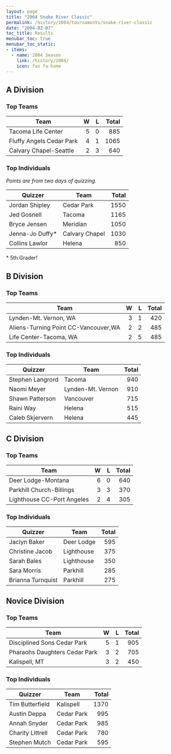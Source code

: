 ```yaml
---
layout: page
title: "2004 Snake River Classic"
permalink: /history/2004/tournaments/snake-river-classic
date: "2004-02-07"
toc_title: Results
menubar_toc: true
menubar_toc_static:
- items:
  - name: 2004 Season
    link: /history/2004/
    icon: fas fa-home
---
```


## A Division

### Top Teams

| Team                     |    W |    L | Total |
| ------------------------ | ---: | ---: | ----: |
| Tacoma Life Center       |    5 |    0 |   885 |
| Fluffy Angels Cedar Park |    4 |    1 |  1065 |
| Calvary Chapel-Seattle   |    2 |    3 |   640 |

### Top Individuals

*Points are from two days of quizzing.*

| Quizzer         | Team           | Total |
| --------------- | -------------- | ----: |
| Jordan Shipley  | Cedar Park     |  1550 |
| Jed Gosnell     | Tacoma         |  1165 |
| Bryce Jensen    | Meridian       |  1050 |
| Jenna-Jo Duffy* | Calvary Chapel |  1030 |
| Collins Lawlor  | Helena         |   850 |

\* 5th Grader!

## B Division

### Top Teams

| Team                                 |    W |    L | Total |
| ------------------------------------ | ---: | ---: | ----: |
| Lynden-Mt. Vernon, WA                |    3 |    1 |   420 |
| Aliens-Turning Point CC-Vancouver,WA |    2 |    2 |   485 |
| Life Center-Tacoma, WA               |    2 |    5 |   485 |

### Top Individuals

| Quizzer          | Team              | Total |
| ---------------- | ----------------- | ----: |
| Stephen Langrord | Tacoma            |   940 |
| Naomi Meyer      | Lynden-Mt. Vernon |   910 |
| Shawn Patterson  | Vancouver         |   715 |
| Raini Way        | Helena            |   515 |
| Caleb Skjervern  | Helena            |   445 |

## C Division

### Top Teams

| Team                       |    W |    L | Total |
| -------------------------- | ---: | ---: | ----: |
| Deer Lodge-Montana         |    6 |    0 |   640 |
| Parkhill Church-Billings   |    3 |    3 |   370 |
| Lighthouse CC-Port Angeles |    2 |    4 |   305 |

### Top Individuals

| Quizzer           | Team       | Total |
| ----------------- | ---------- | ----: |
| Jaclyn Baker      | Deer Lodge |   595 |
| Christine Jacob   | Lighthouse |   375 |
| Sarah Bales       | Lighthouse |   350 |
| Sara Morris       | Parkhill   |   285 |
| Brianna Turnquist | Parkhill   |   275 |

## Novice Division

### Top Teams

| Team                          |    W |    L | Total |
| ----------------------------- | ---: | ---: | ----: |
| Disciplined Sons Cedar Park   |    5 |    1 |   905 |
| Pharaohs Daughters Cedar Park |    3 |    2 |   705 |
| Kalispell, MT                 |    3 |    2 |   450 |

### Top Individuals

| Quizzer          | Team       | Total |
| ---------------- | ---------- | ----: |
| Tim Butterfield  | Kalispell  |  1370 |
| Austin Deppa     | Cedar Park |   995 |
| Annah Snyder     | Cedar Park |   985 |
| Charity Littrell | Cedar Park |   780 |
| Stephen Mutch    | Cedar Park |   595 |

